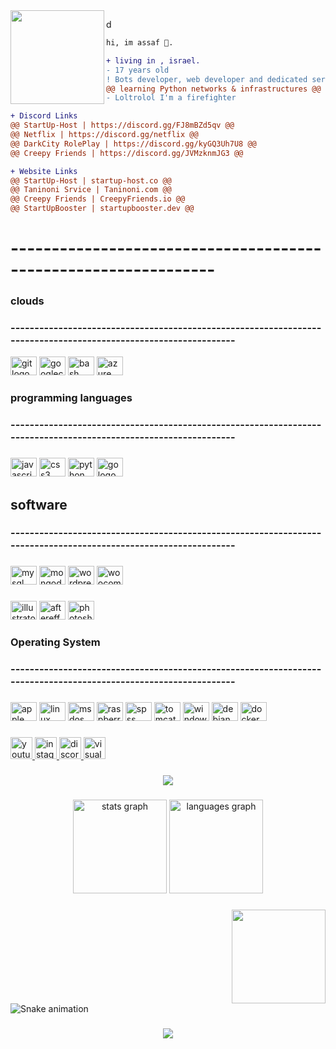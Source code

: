 <img align="left" height="150" src="https://cdn.discordapp.com/attachments/1087408373210808340/1094394596739530872/frown-scowl.gif"/>

d
```diff
hi, im assaf 🔮.

+ living in , israel.
- 17 years old
! Bots developer, web developer and dedicated servers developer
@@ learning Python networks & infrastructures @@
- Loltrolol I'm a firefighter
```
```diff
+ Discord Links
@@ StartUp-Host | https://discord.gg/FJ8mBZd5qv @@
@@ Netflix | https://discord.gg/netflix @@
@@ DarkCity RolePlay | https://discord.gg/kyGQ3Uh7U8 @@
@@ Creepy Friends | https://discord.gg/JVMzknmJG3 @@
```
```diff
+ Website Links
@@ StartUp-Host | startup-host.co @@
@@ Taninoni Srvice | Taninoni.com @@
@@ Creepy Friends | CreepyFriends.io @@
@@ StartUpBooster | startupbooster.dev @@
```




<h1>---------------------------------------------------------------</h1>



###
<h3>clouds</h3>
<h3>----------------------------------------------------------------------------------------------------------------</h3>

<div align="left">
  <img src="https://cdn.jsdelivr.net/gh/devicons/devicon/icons/git/git-original.svg" height="30" width="42" alt="git logo"  />
  <img src="https://cdn.jsdelivr.net/gh/devicons/devicon/icons/googlecloud/googlecloud-original.svg" height="30" width="42" alt="googlecloud logo"  />
  <img src="https://cdn.jsdelivr.net/gh/devicons/devicon/icons/bash/bash-original.svg" height="30" width="42" alt="bash logo"  />
  <img src="https://cdn.jsdelivr.net/gh/devicons/devicon/icons/azure/azure-original.svg" height="30" width="42" alt="azure logo"  />
</div>

###

<h3>programming languages</h3>
<h3>----------------------------------------------------------------------------------------------------------------</h3>

###

<div align="left">
  <img src="https://cdn.jsdelivr.net/gh/devicons/devicon/icons/javascript/javascript-original.svg" height="30" width="42" alt="javascript logo"  />
  <img src="https://cdn.jsdelivr.net/gh/devicons/devicon/icons/css3/css3-original.svg" height="30" width="42" alt="css3 logo"  />
  <img src="https://cdn.jsdelivr.net/gh/devicons/devicon/icons/python/python-original.svg" height="30" width="42" alt="python logo"  />
  <img src="https://cdn.jsdelivr.net/gh/devicons/devicon/icons/go/go-original.svg" height="30" width="42" alt="go logo"  />
</div>

###

<h2>software</h2>
<h3>----------------------------------------------------------------------------------------------------------------</h3>

###

<div align="left">
  <img src="https://cdn.jsdelivr.net/gh/devicons/devicon/icons/mysql/mysql-original.svg" height="30" width="42" alt="mysql logo"  />
  <img src="https://cdn.jsdelivr.net/gh/devicons/devicon/icons/mongodb/mongodb-original.svg" height="30" width="42" alt="mongodb logo"  />
  <img src="https://cdn.jsdelivr.net/gh/devicons/devicon/icons/wordpress/wordpress-original.svg" height="30" width="42" alt="wordpress logo"  />
  <img src="https://cdn.jsdelivr.net/gh/devicons/devicon/icons/woocommerce/woocommerce-original.svg" height="30" width="42" alt="woocommerce logo"  />
</div>

###

<div align="left">
  <img src="https://cdn.jsdelivr.net/gh/devicons/devicon/icons/illustrator/illustrator-plain.svg" height="30" width="42" alt="illustrator logo"  />
  <img src="https://cdn.jsdelivr.net/gh/devicons/devicon/icons/aftereffects/aftereffects-original.svg" height="30" width="42" alt="aftereffects logo"  />
  <img src="https://cdn.jsdelivr.net/gh/devicons/devicon/icons/photoshop/photoshop-plain.svg" height="30" width="42" alt="photoshop logo"  />
</div>

###

<h3>Operating System</h3>
<h3>----------------------------------------------------------------------------------------------------------------</h3>

###

<div align="left">
  <img src="https://cdn.jsdelivr.net/gh/devicons/devicon/icons/apple/apple-original.svg" height="30" width="42" alt="apple logo"  />
  <img src="https://cdn.jsdelivr.net/gh/devicons/devicon/icons/linux/linux-original.svg" height="30" width="42" alt="linux logo"  />
  <img src="https://cdn.jsdelivr.net/gh/devicons/devicon/icons/msdos/msdos-original.svg" height="30" width="42" alt="msdos logo"  />
  <img src="https://cdn.jsdelivr.net/gh/devicons/devicon/icons/raspberrypi/raspberrypi-original.svg" height="30" width="42" alt="raspberrypi logo"  />
  <img src="https://cdn.jsdelivr.net/gh/devicons/devicon/icons/spss/spss-original.svg" height="30" width="42" alt="spss logo"  />
  <img src="https://cdn.jsdelivr.net/gh/devicons/devicon/icons/tomcat/tomcat-original.svg" height="30" width="42" alt="tomcat logo"  />
  <img src="https://cdn.jsdelivr.net/gh/devicons/devicon/icons/windows8/windows8-original.svg" height="30" width="42" alt="windows8 logo"  />
  <img src="https://cdn.jsdelivr.net/gh/devicons/devicon/icons/debian/debian-original.svg" height="30" width="42" alt="debian logo"  />
  <img src="https://cdn.jsdelivr.net/gh/devicons/devicon/icons/docker/docker-original.svg" height="30" width="42" alt="docker logo"  />
</div>

###

<div align="left">
  <a href="https://www.youtube.com/@assafbarda3217/featured" target="_blank">
    <img src="https://img.shields.io/static/v1?message=Youtube&logo=youtube&label=Assaf &color=FF0000&logoColor=white&labelColor=&style=flat" height="35" alt="youtube logo"  />
  </a>
  <a href="https://www.instagram.com/assaf/" target="_blank">
    <img src="https://img.shields.io/static/v1?message=Instagram&logo=instagram&label=assaf&color=7500ff&logoColor=blue&labelColor=75003&style=flat" height="35" alt="instagram logo"  />
  </a>
  <a href="https://discord.gg/wNARzR6qjN" target="_blank">
    <img src="https://img.shields.io/static/v1?message=Discord&logo=discord&label=&color=7500ff&logoColor=white&labelColor=ff0000&style=flat" height="35" alt="discord logo"  />
  </a>
  <img src="https://img.shields.io/static/v1?message=Visual Studio Marketplace&logo=visualstudio&label=&color=e2165e&logoColor=white&labelColor=&style=flat" height="35" alt="visualstudio logo"  />
</div>

###

<div align="center">
  <img src="https://profile-counter.glitch.me/assafgold1/count.svg?"  />
</div>

###

<div align="center">
  <img src="https://github-readme-stats.vercel.app/api?hide_title=false&hide_rank=false&show_icons=true&include_all_commits=true&count_private=true&disable_animations=false&theme=dracula&locale=en&hide_border=false&username=assafgold1" height="150" alt="stats graph"  />
  <img src="https://github-readme-stats.vercel.app/api/top-langs?locale=en&hide_title=false&layout=compact&card_width=320&langs_count=5&theme=dracula&hide_border=false&username=assafgold1" height="150" alt="languages graph"  />
</div>

###

<img align="right" height="150" src="https://media.discordapp.net/attachments/1078420065889816596/1078682783565742230/Comp11_1_1_1.gif?width=468&height=468"  />

###

<br clear="both">

<img src="https://raw.githubusercontent.com/assafgold1/assafgold1/blob/output/snake.svg" alt="Snake animation" />

###

<p align="center">
  <img src="https://capsule-render.vercel.app/api?text=Hey Everyone!🕹️&animation=fadeIn&type=waving&color=gradient&height=100"/>
</p>
